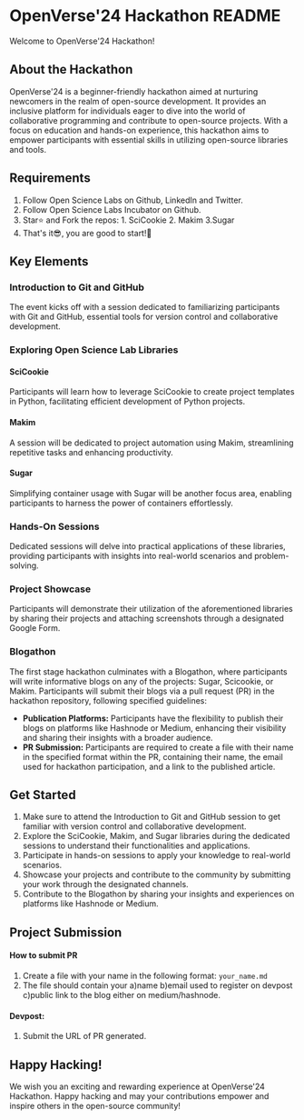 # OpenVerse'24 Hackathon README

Welcome to OpenVerse'24 Hackathon!

## About the Hackathon

OpenVerse'24 is a beginner-friendly hackathon aimed at nurturing newcomers in the realm of open-source development. It provides an inclusive platform for individuals eager to dive into the world of collaborative programming and contribute to open-source projects. With a focus on education and hands-on experience, this hackathon aims to empower participants with essential skills in utilizing open-source libraries and tools.

## Requirements
1. Follow Open Science Labs on Github, LinkedIn and Twitter.
2. Follow Open Science Labs Incubator on Github.
3. Star⭐ and Fork the repos: 1. SciCookie 2. Makim 3.Sugar
4. That's it😎, you are good to start!🌠

##  Key Elements
### Introduction to Git and GitHub
The event kicks off with a session dedicated to familiarizing participants with Git and GitHub, essential tools for version control and collaborative development.

### Exploring Open Science Lab Libraries

#### SciCookie
Participants will learn how to leverage SciCookie to create project templates in Python, facilitating efficient development of Python projects.

#### Makim
A session will be dedicated to project automation using Makim, streamlining repetitive tasks and enhancing productivity.

#### Sugar
Simplifying container usage with Sugar will be another focus area, enabling participants to harness the power of containers effortlessly.

### Hands-On Sessions
Dedicated sessions will delve into practical applications of these libraries, providing participants with insights into real-world scenarios and problem-solving.

### Project Showcase
Participants will demonstrate their utilization of the aforementioned libraries by sharing their projects and attaching screenshots through a designated Google Form.

### Blogathon
The first stage hackathon culminates with a Blogathon, where participants will write informative blogs on any of the projects: Sugar, Scicookie, or Makim. Participants will submit their blogs via a pull request (PR) in the hackathon repository, following specified guidelines:

- **Publication Platforms:** Participants have the flexibility to publish their blogs on platforms like Hashnode or Medium, enhancing their visibility and sharing their insights with a broader audience.
- **PR Submission:** Participants are required to create a file with their name in the specified format within the PR, containing their name, the email used for hackathon participation, and a link to the published article.

## Get Started

1. Make sure to attend the Introduction to Git and GitHub session to get familiar with version control and collaborative development.
2. Explore the SciCookie, Makim, and Sugar libraries during the dedicated sessions to understand their functionalities and applications.
3. Participate in hands-on sessions to apply your knowledge to real-world scenarios.
4. Showcase your projects and contribute to the community by submitting your work through the designated channels.
5. Contribute to the Blogathon by sharing your insights and experiences on platforms like Hashnode or Medium.

## Project Submission 
#### How to submit PR
1. Create a file with your name in the following format: `your_name.md`
2. The file should contain your a)name b)email used to register on devpost c)public link to the blog either on medium/hashnode.
#### Devpost:
1. Submit the URL of PR generated.

## Happy Hacking!
We wish you an exciting and rewarding experience at OpenVerse'24 Hackathon. Happy hacking and may your contributions empower and inspire others in the open-source community!

